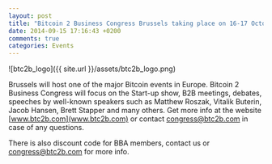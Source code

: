 ```yaml
---
layout: post
title: "Bitcoin 2 Business Congress Brussels taking place on 16-17 October"
date: 2014-09-15 17:16:43 +0200
comments: true
categories: Events
---
```




![btc2b_logo]({{ site.url }}/assets/btc2b_logo.png)

Brussels will host one of the major Bitcoin events in Europe. Bitcoin 2 Business Congress will focus on the Start-up show, B2B meetings, debates, speeches by well-known speakers such as Matthew Roszak, Vitalik Buterin, Jacob Hansen, Brett Stapper and many others. Get more info at the website [www.btc2b.com](www.btc2b.com) or contact [congress@btc2b.com](congress@btc2b.com) in case of any questions.

There is also discount code for BBA members, contact us or [congress@btc2b.com](congress@btc2b.com) for more info.
